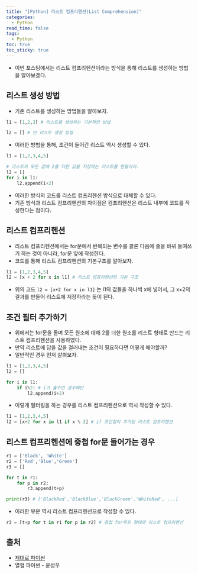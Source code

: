 ```yaml
---
title: "[Python] 리스트 컴프리헨션(List Comprehension)"
categories:
  - Python
read_time: false
tags:
  - Python
toc: true
toc_sticky: true
---
```

* 이번 포스팅에서는 리스트 컴프리헨션이라는 방식을 통해 리스트를 생성하는 방법을 알아보겠다.

## 리스트 생성 방법
* 기존 리스트를 생성하는 방법들을 알아보자.

```python
l1 = [1,2,3] # 리스트를 생성하는 기본적인 방법

l2 = [] # 빈 리스트 생성 방법
```

* 이러한 방법을 통해, 조건이 들어간 리스트 역시 생성할 수 있다.

```python
l1 = [1,2,3,4,5]

# 리스트의 모든 값에 2를 더한 값을 저장하는 리스트를 만들어라.
l2 = []
for i in l1:
    l2.append(i+2)
```

* 이러한 방식의 코드를 리스트 컴프리헨션 방식으로 대체할 수 있다.
* 기존 방식과 리스트 컴프리헨션의 차이점은 컴프리헨션은 리스트 내부에 코드를 작성한다는 점이다.

## 리스트 컴프리헨션
* 리스트 컴프리헨션에서는 for문에서 반복되는 변수를 콜론 다음에 줄을 바꿔 들여쓰기 하는 것이 아니라, for문 앞에 작성한다.
* 코드를 통해 리스트 컴프리헨션의 기본구조를 알아보자.

```python
l1 = [1,2,3,4,5]
l2 = [x + 2 for x in l1] # 리스트 컴프리헨션의 기본 구조
```

* 위의 코드 ```l2 = [x+2 for x in l1]``` 는 l1의 값들을 하나씩 x에 넣어서, 그 x+2의 결과를 만들어 리스트에 저장하라는 뜻이 된다.

## 조건 필터 추가하기
* 위에서는 for문을 돌며 모든 원소에 대해 2를 더한 원소를 리스트 형태로 만드는 리스트 컴프리헨션을 사용하였다.
* 만약 리스트에 담을 값을 걸러내는 조건이 필요하다면 어떻게 해야할까?
* 일반적인 경우 먼저 살펴보자.

```python
l1 = [1,2,3,4,5]
l2 = []

for i in l1:
    if i%2: # i가 홀수인 경우에만
        l2.append(i+2)
```

* 이렇게 필터링을 하는 경우를 리스트 컴프리헨션으로 역시 작성할 수 있다.

```python
l1 = [1,2,3,4,5]
l2 = [x+2 for x in l1 if x % 2] # if 조건절이 추가된 리스트 컴프리헨션
```

## 리스트 컴프리헨션에 중첩 for문 들어가는 경우

```python
r1 = ['Black', 'White']
r2 = ['Red','Blue','Green']
r3 = []

for t in r1:
    for p in r2:
        r3.append(t+p)

print(r3) # ['BlackRed','BlackBlue','BlackGreen','WhiteRed', ...]
```

* 이러한 부분 역시 리스트 컴프리헨션으로 작성할 수 있다.

```python
r3 = [t+p for t in r1 for p in r2] # 중첩 for루프 형태의 리스트 컴프리헨션
```

## 출처
* [제대로 파이썬](https://wikidocs.net/22805)
* 열혈 파이썬 - 윤성우

